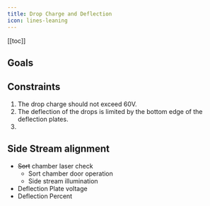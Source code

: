 ```yaml
---
title: Drop Charge and Deflection
icon: lines-leaning
---
```




<!-- Reference Links -->
<!-- Usage -->
<!-- [img-label]: ./assets/filename.png -->
<!-- ![Caption Text][img-label] -->
<!-- Assets -->

<!-- URLs -->

<!-- End Ref Links -->


[[toc]]




## Goals

 

## Constraints

1.  The drop charge should not exceed 60V.
2.  The deflection of the drops is limited by the bottom edge of the deflection plates.
3.  

## Side Stream alignment

-   ~~Sort~~ chamber laser check
    -   Sort chamber door operation
    -   Side stream illumination
-   Deflection Plate voltage 
-   Deflection Percent
